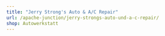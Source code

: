 ```yaml
---
title: "Jerry Strong's Auto & A/C Repair"
url: /apache-junction/jerry-strongs-auto-und-a-c-repair/
shop: Autowerkstatt
---
```

